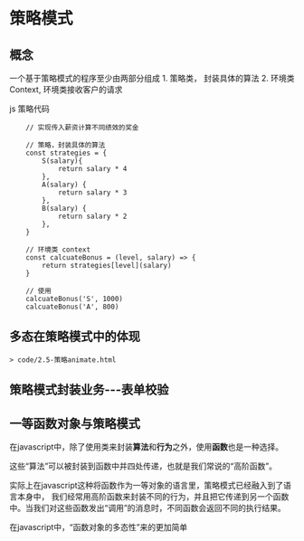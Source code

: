 # 策略模式

## 概念
一个基于策略模式的程序至少由两部分组成
    1. 策略类， 封装具体的算法
    2. 环境类 Context, 环境类接收客户的请求

js 策略代码

```
    // 实现传入薪资计算不同绩效的奖金

    // 策略，封装具体的算法
    const strategies = {
        S(salary){
            return salary * 4
        },
        A(salary) {
            return salary * 3
        },
        B(salary) {
            return salary * 2
        },
    }

    // 环境类 context
    const calcuateBonus = (level, salary) => {
        return strategies[level](salary)
    }

    // 使用
    calcuateBonus('S', 1000)
    calcuateBonus('A', 800)
```

## 多态在策略模式中的体现
    > code/2.5-策略animate.html

## 策略模式封装业务---表单校验

## 一等函数对象与策略模式
在javascript中，除了使用类来封装**算法**和**行为**之外，使用**函数**也是一种选择。

这些“算法”可以被封装到函数中并四处传递，也就是我们常说的“高阶函数”。

实际上在javascript这种将函数作为一等对象的语言里，策略模式已经融入到了语言本身中， 我们经常用高阶函数来封装不同的行为，并且把它传递到另一个函数中。当我们对这些函数发出“调用”的消息时，不同函数会返回不同的执行结果。

在javascript中，“函数对象的多态性”来的更加简单


